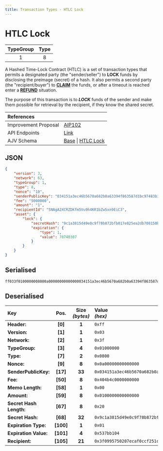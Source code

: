```yaml
---
title: Transaction Types - HTLC Lock
---
```


# HTLC Lock

| TypeGroup | Type  |
| :-------: | :---: |
|     1     |   8   |

A Hashed Time-Lock Contract (HTLC) is a set of transaction types that permits a designated party (the "sender/seller") to **LOCK** funds by disclosing the preimage (secret) of a hash. It also permits a second party (the "recipient/buyer") to [**CLAIM**](/core/transactions/types/htlc-claim) the funds, or after a timeout is reached enter a [**REFUND**](/core/transactions/types/htlc-refund) situation.

The purpose of this transaction is to _**LOCK**_ funds of the sender and make them possible for retrieval by the recipient, if they know the shared secret.

| References           |                                                                                                                                                                                                                                               |
| :------------------- | :-------------------------------------------------------------------------------------------------------------------------------------------------------------------------------------------------------------------------------------------- |
| Improvement Proposal | [AIP102](https://github.com/ArkEcosystem/AIPs/blob/master/AIPS/aip-102.md)                                                                                                                                                                    |
| API Endpoints        | [Link](https://sxp.mainnet.sh/#/Transactions)                                                                                                                                                                                                 |
| AJV Schema           | [Base](https://github.com/Solar-network/core/blob/main/packages/crypto/src/transactions/types/schemas.ts#L17-L46) \| [HTLC Lock](https://github.com/Solar-network/core/blob/main/packages/crypto/src/transactions/types/schemas.ts#L266-L297) |

## JSON

```json
{
    "version": 3,
    "network": 63,
    "typeGroup": 1,
    "type": 8,
    "nonce": "10",
    "senderPublicKey": "034151a3ec46b5670a682b0a63394f863587d1bc97483b1b6c70eb58e7f0aed192",
    "fee": "5000000",
    "amount": "1",
    "recipientId": "SNAgA2XCRZDKfm5Vu9h4KR1bZw5xn9EiC3",
    "asset": {
        "lock": {
            "secretHash": "9c1a3815d49e0c9f78b872bfb017e825ea2db708158b70815526a830c85912b4",
            "expiration": {
                "type": 1,
                "value": 78740307
            }
        }
    }
}
```

## Serialised

```shell
ff033f0100000008000a00000000000000034151a3ec46b5670a682b0a63394f863587d1bc97483b1b6c70eb58e7f0aed192404b4c0000000000000100000000000000029c1a3815d49e0c9f78b872bfb017e825ea2db708158b70815526a830c85912b401537bb1043f0995750207ecaf0ccf251c1265b92ad84f553662
```

## Deserialised

| Key                     |   Pos.    | Size<br/>_(bytes)_ | Value<br/>_(hex)_                                                      |
| :---------------------- | :-------: | :----------------: | :--------------------------------------------------------------------- |
| **Header:**             |  **[0]**  |       **1**        | `0xff`                                                                 |
| **Version:**            |  **[1]**  |       **1**        | `0x03`                                                                 |
| **Network:**            |  **[2]**  |       **1**        | `0x3f`                                                                 |
| **TypeGroup:**          |  **[3]**  |       **4**        | `0x01000000`                                                           |
| **Type:**               |  **[7]**  |       **2**        | `0x0800`                                                               |
| **Nonce:**              |  **[9]**  |       **8**        | `0x0a00000000000000`                                                   |
| **SenderPublicKey:**    | **[17]**  |       **33**       | `0x034151a3ec46b5670a682b0a63394f863587d1bc97483b1b6c70eb58e7f0aed192` |
| **Fee:**                | **[50]**  |       **8**        | `0x404b4c0000000000`                                                   |
| **Memo Length:**        | **[58]**  |       **1**        | `0x00`                                                                 |
| **Amount:**             | **[59]**  |       **8**        | `0x0100000000000000`                                                   |
| **Secret Hash Length:** | **[67]**  |       **8**        | `0x20`                                                                 |
| **Secret Hash:**        | **[68]**  |       **32**       | `0x9c1a3815d49e0c9f78b872bfb017e825ea2db708158b70815526a830c85912b4`   |
| **Expiration Type:**    | **[100]** |       **1**        | `0x01`                                                                 |
| **Expiration Value:**   | **[101]** |       **4**        | `0x537bb104`                                                           |
| **Recipient:**          | **[105]** |       **21**       | `0x3f0995750207ecaf0ccf251c1265b92ad84f553662`                         |
